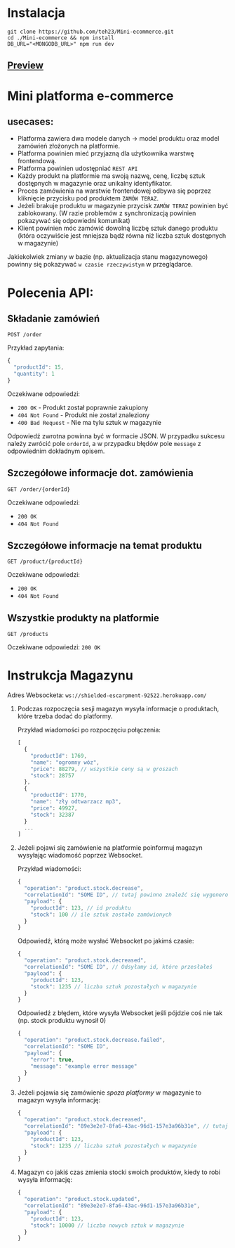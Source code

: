 # Instalacja

```
git clone https://github.com/teh23/Mini-ecommerce.git
cd ./Mini-ecommerce && npm install
DB_URL="<MONGODB_URL>" npm run dev
```

## [Preview](https://vast-tor-33618.herokuapp.com)

# Mini platforma e-commerce

## usecases:
- Platforma zawiera dwa modele danych -> model produktu oraz model zamówień złożonych na platformie.
- Platforma  powinien mieć przyjazną dla użytkownika warstwę frontendową.
- Platforma  powinien udostępniać `REST API` 
- Każdy produkt na platformie  ma swoją nazwę, cenę, liczbę sztuk dostępnych w magazynie oraz unikalny identyfikator.
- Proces zamówienia na warstwie frontendowej odbywa się poprzez kliknięcie przycisku pod produktem `ZAMÓW TERAZ`.
- Jeżeli brakuje produktu w magazynie przycisk `ZAMÓW TERAZ` powinien być zablokowany. (W razie problemów z synchronizacją powinien pokazywać się odpowiedni komunikat)
- Klient powinien móc zamówić dowolną liczbę sztuk danego produktu (która oczywiście jest mniejsza bądź równa niż liczba sztuk dostępnych w magazynie)

Jakiekolwiek zmiany w bazie  (np. aktualizacja stanu magazynowego) powinny się pokazywać `w czasie rzeczywistym` w przeglądarce.

# Polecenia API:

## Składanie zamówień

```http
POST /order
```

Przykład zapytania:

```js
{
  "productId": 15,
  "quantity": 1
}
```

Oczekiwane odpowiedzi:

-   `200 OK` - Produkt został poprawnie zakupiony
-   `404 Not Found` - Produkt nie został znaleziony
-   `400 Bad Request` - Nie ma tylu sztuk w magazynie

Odpowiedź zwrotna powinna być w formacie JSON. W przypadku sukcesu należy zwrócić pole `orderId`, a w przypadku błędów pole `message` z odpowiednim dokładnym opisem.

## Szczegółowe informacje dot. zamówienia

```http
GET /order/{orderId}
```

Oczekiwane odpowiedzi:

-   `200 OK`
-   `404 Not Found`

## Szczegółowe informacje na temat produktu

```http
GET /product/{productId}
```

Oczekiwane odpowiedzi:

-   `200 OK`
-   `404 Not Found`

## Wszystkie produkty na platformie 

```http
GET /products
```

Oczekiwane odpowiedzi:
`200 OK`


# Instrukcja Magazynu

Adres Websocketa:
`ws://shielded-escarpment-92522.herokuapp.com/`


1. Podczas rozpoczęcia sesji magazyn wysyła informacje o produktach, które trzeba dodać do platformy.

    Przykład wiadomości po rozpoczęciu połączenia:

    ```js
    [
      {
        "productId": 1769,
        "name": "ogromny wóz",
        "price": 88279, // wszystkie ceny są w groszach
        "stock": 28757
      },
      {
        "productId": 1770,
        "name": "zły odtwarzacz mp3",
        "price": 49927,
        "stock": 32387
      }
      ...
    ]
    ```

2. Jeżeli pojawi się zamówienie na platformie poinformuj magazyn wysyłając wiadomość poprzez Websocket.

    Przykład wiadomości:

    ```js
    {
      "operation": "product.stock.decrease",
      "correlationId": "SOME ID", // tutaj powinno znaleźć się wygenerowane przez Ciebie unikalne id
      "payload": {
        "productId": 123, // id produktu
        "stock": 100 // ile sztuk zostało zamówionych
      }
    }
    ```

    Odpowiedź, którą może wysłać Websocket po jakimś czasie:

    ```js
    {
      "operation": "product.stock.decreased",
      "correlationId": "SOME ID", // Odsyłamy id, które przesłałeś
      "payload": {
        "productId": 123,
        "stock": 1235 // liczba sztuk pozostałych w magazynie
      }
    }
    ```

    Odpowiedź z błędem, które wysyła Websocket jeśli pójdzie coś nie tak (np. stock produktu wynosił 0)

    ```js
    {
      "operation": "product.stock.decrease.failed",
      "correlationId": "SOME ID",
      "payload": {
        "error": true,
        "message": "example error message"
      }
    }
    ```

3. Jeżeli pojawia się zamówienie _spoza platformy_  w magazynie to magazyn wysyła informację:

    ```js
    {
      "operation": "product.stock.decreased",
      "correlationId": "89e3e2e7-8fa6-43ac-96d1-157e3a96b31e", // tutaj jest losowy UUID
      "payload": {
        "productId": 123,
        "stock": 1235 // liczba sztuk pozostałych w magazynie
      }
    }
    ```

4. Magazyn co jakiś czas zmienia stocki swoich produktów, kiedy to robi wysyła informację:
    ```js
    {
      "operation": "product.stock.updated",
      "correlationId": "89e3e2e7-8fa6-43ac-96d1-157e3a96b31e",
      "payload": {
        "productId": 123,
        "stock": 10000 // liczba nowych sztuk w magazynie
      }
    }
    ```

